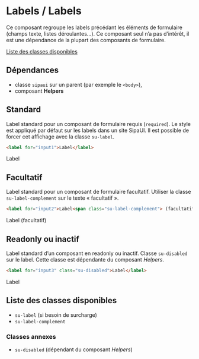 # Labels / Labels

Ce composant regroupe les labels précédant les éléments de formulaire (champs texte, listes déroulantes…). Ce composant seul n’a pas d’intérêt, il est une dépendance de la plupart des composants de formulaire.

<a href="#liste-classes" target="_self" class="link-button">Liste des classes disponibles</a>

<div class="dependances">

## Dépendances
- classe `sipaui` sur un parent (par exemple le `<body>`),
- composant **Helpers**

</div>

<!-- STORY -->

## Standard
Label standard pour un composant de formulaire requis (`required`). Le style est appliqué par défaut sur les labels dans un site SipaUI. Il est possible de forcer cet affichage avec la classe `su-label`.

```html
<label for="input1">Label</label>
```
<div class="sipaui">
	<label for="input1">Label</label>
</div>

## Facultatif
Label standard pour un composant de formulaire facultatif. Utiliser la classe `su-label-complement` sur le texte «&nbsp;facultatif&nbsp;».

```html
<label for="input2">Label<span class="su-label-complement"> (facultatif)</span></label>
```
<div class="sipaui">
	<label for="input2">Label<span class="su-label-complement"> (facultatif)</span></label>
</div>

## Readonly ou inactif
Label standard d’un composant en readonly ou inactif. Classe `su-disabled` sur le label. Cette classe est dépendante du composant *Helpers*.

```html
<label for="input3" class="su-disabled">Label</label>
```
<div class="sipaui">
	<label for="input3" class="su-disabled">Label</label>
</div>

<div id="liste-classes" class="control-titres">

## Liste des classes disponibles
- `su-label` (si besoin de surcharge)
- `su-label-complement`

### Classes annexes
- `su-disabled` (dépendant du composant *Helpers*)

</div>
